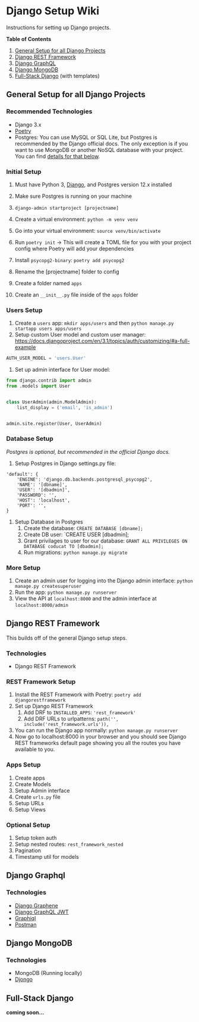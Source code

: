 # Django Setup Wiki

Instructions for setting up Django projects.

**Table of Contents**

1. [General Setup for all Django Projects](#general-setup-for-all-django-projects)
1. [Django REST Framework](#django-rest-framework)
1. [Django GraphQL](#django-graphql)
1. [Django MongoDB](#django-mongodb)
1. [Full-Stack Django](#full-stack-django) (with templates)

## General Setup for all Django Projects

### Recommended Technologies

- Django 3.x
- [Poetry](https://python-poetry.org/docs/cli/#install)
- Postgres: You can use MySQL or SQL Lite, but Postgres is recommended by the Django official docs. The only exception is if you want to use MongoDB or another NoSQL database with your project. You can find [details for that below](#django-mongodb).

### Initial Setup

1. Must have Python 3, [Django]((https://docs.djangoproject.com/en/3.1/topics/install)), and Postgres version 12.x installed
1. Make sure Postgres is running on your machine
1. `django-admin startproject [projectname]`
1. Create a virtual environment: `python -m venv venv`
1. Go into your virtual environment: `source venv/bin/activate`
1. Run `poetry init` -> This will create a TOML file for you with your project config where Poetry will add your dependencies
1. Install `psycopg2-binary`: `poetry add psycopg2`
1. Rename the [projectname] folder to config

1. Create a folder named `apps`
1. Create an `__init__.py` file inside of the `apps` folder

### Users Setup

1. Create a `users` app: `mkdir apps/users` and then `python manage.py startapp users apps/users`
1. Setup custom User model and custom user manager: https://docs.djangoproject.com/en/3.1/topics/auth/customizing/#a-full-example
```py
AUTH_USER_MODEL = 'users.User'
```

1. Set up admin interface for User model:
```py
from django.contrib import admin
from .models import User


class UserAdmin(admin.ModelAdmin):
    list_display = ('email', 'is_admin')


admin.site.register(User, UserAdmin)
```

### Database Setup

*Postgres is optional, but recommended in the official Django docs.*

1. Setup Postgres in Django settings.py file:
```
'default': {
    'ENGINE': 'django.db.backends.postgresql_psycopg2',
    'NAME': '[dbname]',
    'USER': '[dbadmin]',
    'PASSWORD': '',
    'HOST': 'localhost',
    'PORT': '',
}
```
1. Setup Database in Postgres
    1. Create the database: `CREATE DATABASE [dbname];`
    1. Create DB user: `CREATE USER [dbadmin];
    1. Grant privilages to user for our database: `GRANT ALL PRIVILEGES ON DATABASE coducat TO [dbadmin];`
    1. Run migrations: `python manage.py migrate`
    
### More Setup

1. Create an admin user for logging into the Django admin interface: `python manage.py createsuperuser`
1. Run the app: `python manage.py runserver`
1. View the API at `localhost:8000` and the admin interface at `localhost:8000/admin`

## Django REST Framework

This builds off of the general Django setup steps.

### Technologies

- Django REST Framework
    
### REST Framework Setup

1. Install the REST Framework with Poetry: `poetry add djangorestframework`
1. Set up Django REST Framework
    1. Add DRF to `INSTALLED_APPS`: `'rest_framework'`
    1. Add DRF URLs to urlpatterns: `path('', include('rest_framework.urls')),`
1. You can run the Django app normally: `python manage.py runserver`
1. Now go to localhost:8000 in your browser and you should see Django REST frameworks default page showing you all the routes you have available to you.

### Apps Setup

1. Create apps
1. Create Models
1. Setup Admin interface
1. Create `urls.py` file
1. Setup URLs
1. Setup Views

### Optional Setup

1. Setup token auth
1. Setup nested routes: `rest_framework_nested`
1. Pagination
1. Timestamp util for models

## Django Graphql

### Technologies

- [Django Graphene](https://github.com/graphql-python/graphene-django)
- [Django GraphQL JWT](https://github.com/flavors/django-graphql-jwt)
- [Graphiql](https://github.com/graphql/graphiql)
- [Postman](https://www.postman.com/graphql)

## Django MongoDB

### Technologies

- MongoDB (Running locally)
- [Djongo](https://www.djongomapper.com/get-started)

## Full-Stack Django

**coming soon...**
